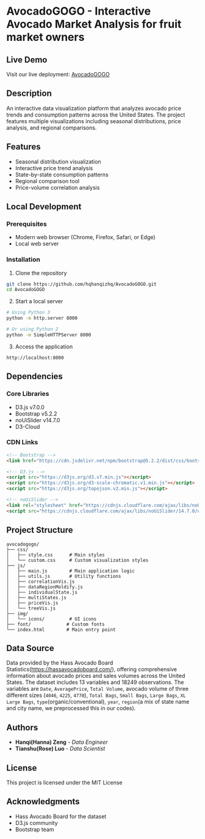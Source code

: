 # AvocadoGOGO - Interactive Avocado Market Analysis for fruit market owners

## Live Demo
Visit our live deployment: [AvocadoGOGO ](https://hqhanqizhq.github.io/AvocadoGOGO/)

## Description
An interactive data visualization platform that analyzes avocado price trends and consumption patterns across the United States. The project features multiple visualizations including seasonal distributions, price analysis, and regional comparisons.

## Features
- Seasonal distribution visualization
- Interactive price trend analysis
- State-by-state consumption patterns
- Regional comparison tool
- Price-volume correlation analysis

## Local Development

### Prerequisites
- Modern web browser (Chrome, Firefox, Safari, or Edge)
- Local web server

### Installation
1. Clone the repository
```bash
git clone https://github.com/hqhanqizhq/AvocadoGOGO.git
cd AvocadoGOGO
```

2. Start a local server
```bash
# Using Python 3
python -m http.server 8000

# Or using Python 2
python -m SimpleHTTPServer 8000
```

3. Access the application
```
http://localhost:8000
```

## Dependencies
### Core Libraries
- D3.js v7.0.0
- Bootstrap v5.2.2
- noUiSlider v14.7.0
- D3-Cloud

### CDN Links
```html
<!-- Bootstrap -->
<link href="https://cdn.jsdelivr.net/npm/bootstrap@5.2.2/dist/css/bootstrap.min.css" rel="stylesheet">

<!-- D3.js -->
<script src="https://d3js.org/d3.v7.min.js"></script>
<script src="https://d3js.org/d3-scale-chromatic.v1.min.js"></script>
<script src="https://d3js.org/topojson.v2.min.js"></script>

<!-- noUiSlider -->
<link rel="stylesheet" href="https://cdnjs.cloudflare.com/ajax/libs/noUiSlider/14.7.0/nouislider.min.css">
<script src="https://cdnjs.cloudflare.com/ajax/libs/noUiSlider/14.7.0/nouislider.min.js"></script>
```

## Project Structure
```
avocadogogo/
├── css/
│   ├── style.css      # Main styles
│   └── custom.css     # Custom visualization styles
├── js/
│   ├── main.js        # Main application logic
│   ├── utils.js       # Utility functions
│   ├── correlationVis.js
│   ├── dataRegionMoldify.js
│   ├── individualState.js
│   ├── multiStates.js
│   ├── priceVis.js
│   └── treeVis.js
├── img/
│   └── icons/         # UI icons
├── font/             # Custom fonts
└── index.html        # Main entry point
```

## Data Source
Data provided by the Hass Avocado Board Statistics(https://hassavocadoboard.com/), offering comprehensive information about avocado prices and sales volumes across the United States.
The dataset includes 13 variables and 18249 observations. The variables are ```Date```, ```AveragePrice```, ```Total Volume```, avocado volume of three different sizes (```4046```, ```4225```, ```4770```), ```Total Bags```, ```Small Bags```, ```Large Bags```, ```XL Large Bags```, ```type```(organic/conventional), ```year```, ```region```(a mix of state name and city name, we preprocessed this in our codes).
## Authors
- **Hanqi(Hanna) Zeng** - *Data Engineer*
- **Tianshu(Rose) Luo** - *Data Scientist*

## License
This project is licensed under the MIT License

## Acknowledgments
- Hass Avocado Board for the dataset
- D3.js community
- Bootstrap team